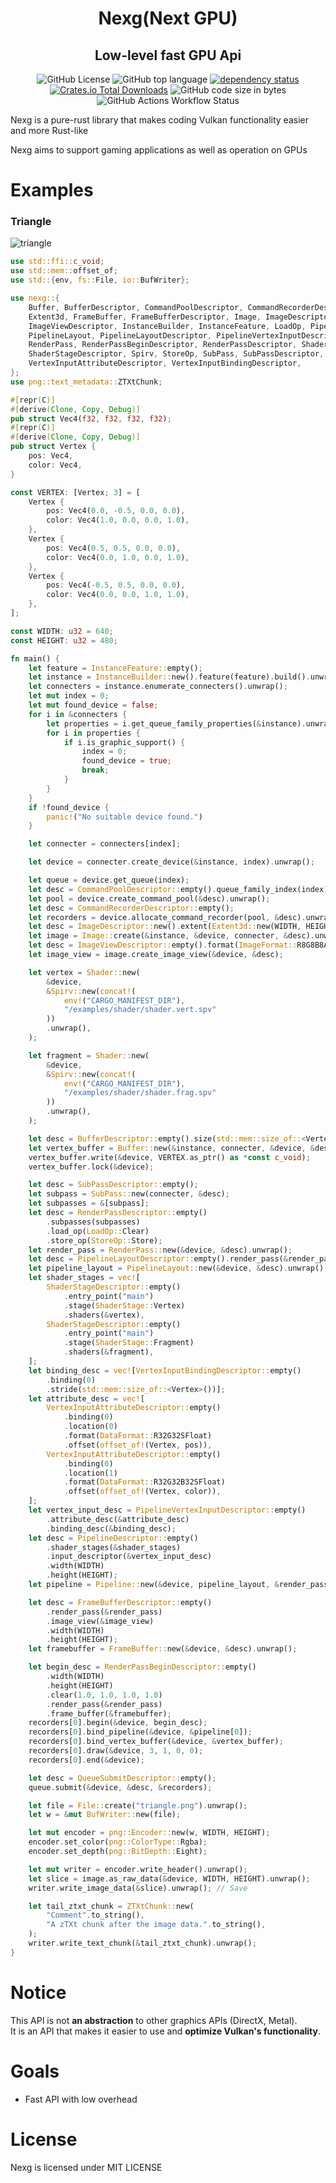 <div align="center">

# Nexg(Next GPU)

## **Low-level fast GPU Api**  

![GitHub License](https://img.shields.io/github/license/Ichinose0/Nexg)
![GitHub top language](https://img.shields.io/github/languages/top/Ichinose0/Gallium?logo=rust&logoColor=white&label=Rust&color=rgb(255%2C60%2C60))
[![dependency status](https://deps.rs/repo/github/linebender/vello/status.svg)](https://deps.rs/repo/github/Ichinose0/Nexg)
[![Crates.io Total Downloads](https://img.shields.io/crates/d/nexg)](https://crates.io/crates/nexg)
![GitHub code size in bytes](https://img.shields.io/github/languages/code-size/Ichinose0/Nexg)
![GitHub Actions Workflow Status](https://img.shields.io/github/actions/workflow/status/Ichinose0/Nexg/rust.yml)  
</div>

Nexg is a pure-rust library that makes coding Vulkan functionality easier and more Rust-like  

Nexg aims to support gaming applications as well as operation on GPUs  

# Examples
### Triangle
![triangle](media/img/triangle.png)
```rust
use std::ffi::c_void;
use std::mem::offset_of;
use std::{env, fs::File, io::BufWriter};

use nexg::{
    Buffer, BufferDescriptor, CommandPoolDescriptor, CommandRecorderDescriptor, DataFormat,
    Extent3d, FrameBuffer, FrameBufferDescriptor, Image, ImageDescriptor, ImageFormat,
    ImageViewDescriptor, InstanceBuilder, InstanceFeature, LoadOp, Pipeline, PipelineDescriptor,
    PipelineLayout, PipelineLayoutDescriptor, PipelineVertexInputDescriptor, QueueSubmitDescriptor,
    RenderPass, RenderPassBeginDescriptor, RenderPassDescriptor, Shader, ShaderStage,
    ShaderStageDescriptor, Spirv, StoreOp, SubPass, SubPassDescriptor,
    VertexInputAttributeDescriptor, VertexInputBindingDescriptor,
};
use png::text_metadata::ZTXtChunk;

#[repr(C)]
#[derive(Clone, Copy, Debug)]
pub struct Vec4(f32, f32, f32, f32);
#[repr(C)]
#[derive(Clone, Copy, Debug)]
pub struct Vertex {
    pos: Vec4,
    color: Vec4,
}

const VERTEX: [Vertex; 3] = [
    Vertex {
        pos: Vec4(0.0, -0.5, 0.0, 0.0),
        color: Vec4(1.0, 0.0, 0.0, 1.0),
    },
    Vertex {
        pos: Vec4(0.5, 0.5, 0.0, 0.0),
        color: Vec4(0.0, 1.0, 0.0, 1.0),
    },
    Vertex {
        pos: Vec4(-0.5, 0.5, 0.0, 0.0),
        color: Vec4(0.0, 0.0, 1.0, 1.0),
    },
];

const WIDTH: u32 = 640;
const HEIGHT: u32 = 480;

fn main() {
    let feature = InstanceFeature::empty();
    let instance = InstanceBuilder::new().feature(feature).build().unwrap();
    let connecters = instance.enumerate_connecters().unwrap();
    let mut index = 0;
    let mut found_device = false;
    for i in &connecters {
        let properties = i.get_queue_family_properties(&instance).unwrap();
        for i in properties {
            if i.is_graphic_support() {
                index = 0;
                found_device = true;
                break;
            }
        }
    }
    if !found_device {
        panic!("No suitable device found.")
    }

    let connecter = connecters[index];

    let device = connecter.create_device(&instance, index).unwrap();

    let queue = device.get_queue(index);
    let desc = CommandPoolDescriptor::empty().queue_family_index(index);
    let pool = device.create_command_pool(&desc).unwrap();
    let desc = CommandRecorderDescriptor::empty();
    let recorders = device.allocate_command_recorder(pool, &desc).unwrap();
    let desc = ImageDescriptor::new().extent(Extent3d::new(WIDTH, HEIGHT, 1));
    let image = Image::create(&instance, &device, connecter, &desc).unwrap();
    let desc = ImageViewDescriptor::empty().format(ImageFormat::R8G8B8A8Unorm);
    let image_view = image.create_image_view(&device, &desc);

    let vertex = Shader::new(
        &device,
        &Spirv::new(concat!(
            env!("CARGO_MANIFEST_DIR"),
            "/examples/shader/shader.vert.spv"
        ))
        .unwrap(),
    );

    let fragment = Shader::new(
        &device,
        &Spirv::new(concat!(
            env!("CARGO_MANIFEST_DIR"),
            "/examples/shader/shader.frag.spv"
        ))
        .unwrap(),
    );

    let desc = BufferDescriptor::empty().size(std::mem::size_of::<Vertex>() * VERTEX.len());
    let vertex_buffer = Buffer::new(&instance, connecter, &device, &desc).unwrap();
    vertex_buffer.write(&device, VERTEX.as_ptr() as *const c_void);
    vertex_buffer.lock(&device);

    let desc = SubPassDescriptor::empty();
    let subpass = SubPass::new(connecter, &desc);
    let subpasses = &[subpass];
    let desc = RenderPassDescriptor::empty()
        .subpasses(subpasses)
        .load_op(LoadOp::Clear)
        .store_op(StoreOp::Store);
    let render_pass = RenderPass::new(&device, &desc).unwrap();
    let desc = PipelineLayoutDescriptor::empty().render_pass(&render_pass);
    let pipeline_layout = PipelineLayout::new(&device, &desc).unwrap();
    let shader_stages = vec![
        ShaderStageDescriptor::empty()
            .entry_point("main")
            .stage(ShaderStage::Vertex)
            .shaders(&vertex),
        ShaderStageDescriptor::empty()
            .entry_point("main")
            .stage(ShaderStage::Fragment)
            .shaders(&fragment),
    ];
    let binding_desc = vec![VertexInputBindingDescriptor::empty()
        .binding(0)
        .stride(std::mem::size_of::<Vertex>())];
    let attribute_desc = vec![
        VertexInputAttributeDescriptor::empty()
            .binding(0)
            .location(0)
            .format(DataFormat::R32G32SFloat)
            .offset(offset_of!(Vertex, pos)),
        VertexInputAttributeDescriptor::empty()
            .binding(0)
            .location(1)
            .format(DataFormat::R32G32B32SFloat)
            .offset(offset_of!(Vertex, color)),
    ];
    let vertex_input_desc = PipelineVertexInputDescriptor::empty()
        .attribute_desc(&attribute_desc)
        .binding_desc(&binding_desc);
    let desc = PipelineDescriptor::empty()
        .shader_stages(&shader_stages)
        .input_descriptor(&vertex_input_desc)
        .width(WIDTH)
        .height(HEIGHT);
    let pipeline = Pipeline::new(&device, pipeline_layout, &render_pass, &desc).unwrap();

    let desc = FrameBufferDescriptor::empty()
        .render_pass(&render_pass)
        .image_view(&image_view)
        .width(WIDTH)
        .height(HEIGHT);
    let framebuffer = FrameBuffer::new(&device, &desc).unwrap();

    let begin_desc = RenderPassBeginDescriptor::empty()
        .width(WIDTH)
        .height(HEIGHT)
        .clear(1.0, 1.0, 1.0, 1.0)
        .render_pass(&render_pass)
        .frame_buffer(&framebuffer);
    recorders[0].begin(&device, begin_desc);
    recorders[0].bind_pipeline(&device, &pipeline[0]);
    recorders[0].bind_vertex_buffer(&device, &vertex_buffer);
    recorders[0].draw(&device, 3, 1, 0, 0);
    recorders[0].end(&device);

    let desc = QueueSubmitDescriptor::empty();
    queue.submit(&device, &desc, &recorders);

    let file = File::create("triangle.png").unwrap();
    let w = &mut BufWriter::new(file);

    let mut encoder = png::Encoder::new(w, WIDTH, HEIGHT);
    encoder.set_color(png::ColorType::Rgba);
    encoder.set_depth(png::BitDepth::Eight);

    let mut writer = encoder.write_header().unwrap();
    let slice = image.as_raw_data(&device, WIDTH, HEIGHT).unwrap();
    writer.write_image_data(&slice).unwrap(); // Save

    let tail_ztxt_chunk = ZTXtChunk::new(
        "Comment".to_string(),
        "A zTXt chunk after the image data.".to_string(),
    );
    writer.write_text_chunk(&tail_ztxt_chunk).unwrap();
}

```

# Notice
This API is not **an abstraction** to other graphics APIs (DirectX, Metal).  
It is an API that makes it easier to use and **optimize Vulkan's functionality**.

# Goals
 - Fast API with low overhead

# License
Nexg is licensed under MIT LICENSE
